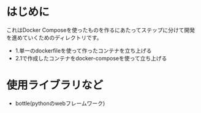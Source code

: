 # はじめに 
これはDocker Composeを使ったものを作るにあたってステップに分けて開発を進めていくためのディレクトリです。
- 1.単一のdockerfileを使って作ったコンテナを立ち上げる
- 2.1で作成したコンテナをdocker-composeを使って立ち上げる

# 使用ライブラリなど
- bottle(pythonのwebフレームワーク)
